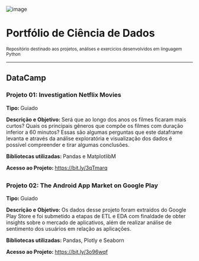 ![image](https://user-images.githubusercontent.com/51889707/150697812-cc372915-7e79-4433-b5b9-411a43a36fb7.png)

# Portfólio de Ciência de Dados
<sub>Repositório destinado aos projetos, análises e exercicios desenvolvidos em linguagem Python
 <hr/>
 
 ## DataCamp
 ### Projeto 01: Investigation Netflix Movies
 
 <b>Tipo: </b>Guiado<br>
 
 <b>Descrição e Objetivo: </b>Será que ao longo dos anos os filmes ficaram mais curtos? Quais os principais gêneros que compõe os filmes com duração inferior a 60 minutos? Essas são algumas perguntas que este dataframe levanta e através da análise exploratória e visualização dos dados é possível compreender e tirar algumas conclusões. <br>
 
 <b>Bibliotecas utilizadas: </b>Pandas e MatplotlibM<br>
 
 <b>Acesso ao Projeto: </b> https://bit.ly/3qTmarq
 <br>
 ##
  ### Projeto 02: The Android App Market on Google Play
 
 <b>Tipo: </b>Guiado<br>
 
 <b>Descrição e Objetivo: </b>Os dados desse projeto foram extraídos do Google Play Store e foi submetido a etapas de ETL e EDA com finaldade de obter insights sobre o mercado de aplicativos, além de realizar análise de sentimento dos usuários em relação as aplicações.
 
 <b>Bibliotecas utilizadas: </b> Pandas, Plotly e Seaborn
 
 <b>Acesso ao Projeto: </b> https://bit.ly/3o96wqf
 <br>
 
